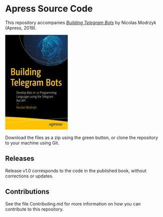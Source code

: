 # Apress Source Code

This repository accompanies [*Building Telegram Bots*](https://www.apress.com/9781484241967) by Nicolas Modrzyk (Apress, 2019).

[comment]: #cover
![Cover image](9781484241967.jpg)

Download the files as a zip using the green button, or clone the repository to your machine using Git.

## Releases

Release v1.0 corresponds to the code in the published book, without corrections or updates.

## Contributions

See the file Contributing.md for more information on how you can contribute to this repository.